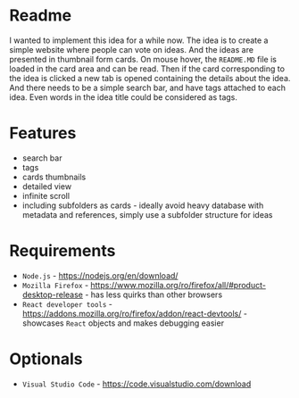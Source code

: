 # Readme
I wanted to implement this idea for a while now.
The idea is to create a simple website where people can vote on ideas.
And the ideas are presented in thumbnail form cards. 
On mouse hover, the `README.MD` file is loaded in the card area and can be read.
Then if the card corresponding to the idea is clicked a new tab is opened containing the details about the idea.
And there needs to be a simple search bar, and have tags attached to each idea. Even words in the idea title could be considered as tags.

# Features
* search bar
* tags
* cards thumbnails
* detailed view
* infinite scroll
* including subfolders as cards - ideally avoid heavy database with metadata and references, simply use a subfolder structure for ideas

# Requirements
* `Node.js` - https://nodejs.org/en/download/
* `Mozilla Firefox` - https://www.mozilla.org/ro/firefox/all/#product-desktop-release - has less quirks than other browsers
* `React developer tools` - https://addons.mozilla.org/ro/firefox/addon/react-devtools/ - showcases `React` objects and makes debugging easier

# Optionals
* `Visual Studio Code` - https://code.visualstudio.com/download